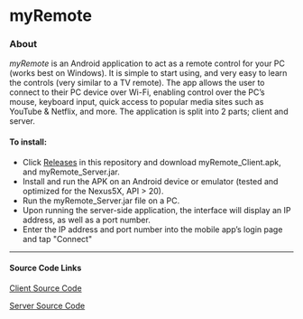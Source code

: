 # myRemote

### About
*myRemote* is an Android application to act as a remote control for your PC (works best on Windows). It is simple to start using, and very easy to learn the controls (very similar to a TV remote). The app allows the user to connect to their PC device over Wi-Fi, enabling control over the PC’s mouse, keyboard input, quick access to popular media sites such as YouTube & Netflix, and more. The application is split into 2 parts; client and server.

#### To install:
- Click [Releases](https://github.com/kell90/myRemote/releases) in this repository and download myRemote_Client.apk, and myRemote_Server.jar.
- Install and run the APK on an Android device or emulator (tested and optimized for the Nexus5X, API > 20).
- Run the myRemote_Server.jar file on a PC.
- Upon running the server-side application, the interface will display an IP address, as well as a port number. 
- Enter the IP address and port number into the mobile app’s login page and tap "Connect"

------------

#### Source Code Links
[Client Source Code](myRemote_Client/app/src/main/java/com/example/li_evoy/myRemote_Client)

[Server Source Code](myRemote_Server/src/app)
